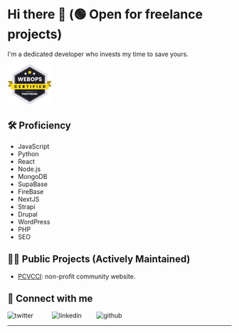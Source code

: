 # Hi there 👋 (🟢 Open for freelance projects)
I'm a dedicated developer who invests my time to save yours.

 [<img  src="https://github.com/jahzlariosa/jahzlariosa/blob/main/img/pantheon_webops_badge_0.png" />][pantheon]


## 🛠️ Proficiency

- JavaScript
- Python
- React
- Node.js
- MongoDB
- SupaBase
- FireBase
- NextJS
- Strapi
- Drupal
- WordPress
- PHP
- SEO

## 👨‍💻 Public Projects (Actively Maintained)

- [PCVCCI](https://www.pcvcci.com): non-profit community website.

## 🔗 Connect with me

[<img align="left" alt="twitter" width="100px" src="https://img.shields.io/badge/Twitter-1DA1F2?style=for-the-badge&logo=twitter&logoColor=white" />][twitter]
[<img align="left" alt="linkedin" width="100px" src="https://img.shields.io/badge/LinkedIn-0077B5?style=for-the-badge&logo=linkedin&logoColor=white" />][linkedin]
[<img align="left" alt="github" width="100px" src="https://img.shields.io/badge/GitHub-181717?style=for-the-badge&logo=github&logoColor=white" />][github]

<br />

---

[twitter]: https://twitter.com/dev_jahz
[linkedin]: https://linkedin.com/in/jahz
[github]: https://github.com/jahzlariosa
[pantheon]: https://www.credential.net/4da43797-0786-40a9-aa7c-22357a67e07e
